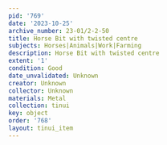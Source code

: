 ```yaml
---
pid: '769'
date: '2023-10-25'
archive_number: 23-01/2-2-50
title: Horse Bit with twisted centre
subjects: Horses|Animals|Work|Farming
description: Horse Bit with twisted centre
extent: '1'
condition: Good
date_unvalidated: Unknown
creator: Unknown
collector: Unknown
materials: Metal
collection: tinui
key: object
order: '768'
layout: tinui_item
---
```

